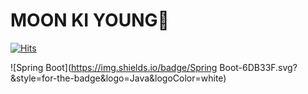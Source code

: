 # MOON KI YOUNG👋

[![Hits](https://hits.seeyoufarm.com/api/count/incr/badge.svg?url=https%3A%2F%2Fgithub.com%2Fmkyoung24&count_bg=%23EBEF07&title_bg=%2375E517&icon=&icon_color=%23E7E7E7&title=hits&edge_flat=false)](https://hits.seeyoufarm.com)

![Spring Boot](https://img.shields.io/badge/Spring Boot-6DB33F.svg?&style=for-the-badge&logo=Java&logoColor=white)





<!--
**mkyoung24/mkyoung24** is a ✨ _special_ ✨ repository because its `README.md` (this file) appears on your GitHub profile.

Here are some ideas to get you started:

- 🔭 I’m currently working on ...
- 🌱 I’m currently learning ...
- 👯 I’m looking to collaborate on ...
- 🤔 I’m looking for help with ...
- 💬 Ask me about ...
- 📫 How to reach me: ...
- 😄 Pronouns: ...
- ⚡ Fun fact: ...
-->

